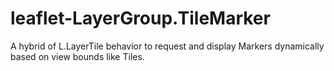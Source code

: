 leaflet-LayerGroup.TileMarker
=============================

A hybrid of L.LayerTile behavior to request and display Markers dynamically based on view bounds like Tiles.

